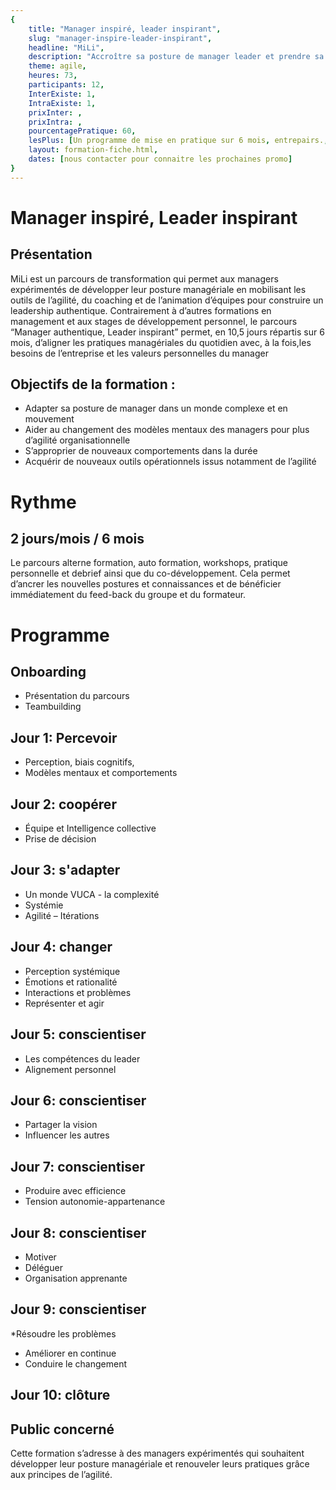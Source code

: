 ```yaml
---
{
	title: "Manager inspiré, leader inspirant", 
	slug: "manager-inspire-leader-inspirant", 
	headline: "MiLi",
	description: "Accroître sa posture de manager leader et prendre sa place dans un système en mouvement", 
	theme: agile,
	heures: 73,
	participants: 12,
	InterExiste: 1,
	IntraExiste: 1,
	prixInter: ,
	prixIntra: ,
	pourcentagePratique: 60,
	lesPlus: [Un programme de mise en pratique sur 6 mois, entrepairs., De la pratique et du feedback ],
	layout: formation-fiche.html, 
	dates: [nous contacter pour connaitre les prochaines promo]
}
---
```


# Manager inspiré, Leader inspirant #
## Présentation ##
MiLi est un parcours de transformation qui permet aux managers expérimentés de développer leur posture
managériale en mobilisant les outils de l’agilité, du coaching et de l’animation d’équipes pour construire
un leadership authentique.
Contrairement à d’autres formations en management et aux stages de développement personnel, le
parcours “Manager authentique, Leader inspirant” permet, en 10,5 jours répartis sur 6 mois, d’aligner les 
pratiques managériales du quotidien avec, à la fois,les besoins de l’entreprise et les valeurs personnelles
du manager


## Objectifs de la formation : ##
* Adapter sa posture de manager dans un monde complexe et en mouvement
* Aider au changement des modèles mentaux des managers pour plus d’agilité organisationnelle
* S’approprier de nouveaux comportements dans la durée
* Acquérir de nouveaux outils opérationnels issus notamment de l’agilité

# Rythme #
## 2 jours/mois / 6 mois ##
Le parcours alterne formation, auto formation, workshops, pratique personnelle et debrief ainsi
que du co-développement. Cela permet d’ancrer les nouvelles postures et connaissances et de bénéficier
immédiatement du feed-back du groupe et du formateur.

# Programme #
## Onboarding ##
* Présentation du parcours
* Teambuilding

## Jour 1: Percevoir ##
* Perception, biais cognitifs,
* Modèles mentaux et comportements

## Jour 2: coopérer ##
* Équipe et Intelligence collective
* Prise de décision

## Jour 3: s'adapter ##
* Un monde VUCA - la complexité
* Systémie
* Agilité – Itérations

## Jour 4: changer ##
* Perception systémique
* Émotions et rationalité
* Interactions et problèmes
* Représenter et agir

## Jour 5: conscientiser ##
* Les compétences du leader
* Alignement personnel

## Jour 6: conscientiser ##
* Partager la vision
* Influencer les autres

## Jour 7: conscientiser ##
* Produire avec efficience
* Tension autonomie-appartenance

## Jour 8: conscientiser ##
* Motiver
* Déléguer
* Organisation apprenante

## Jour 9: conscientiser ##
*Résoudre les problèmes
* Améliorer en continue
* Conduire le changement

## Jour 10: clôture ##


## Public concerné ##
Cette formation s’adresse à des managers expérimentés qui souhaitent développer leur posture managériale et renouveler leurs pratiques grâce aux principes de l’agilité.
